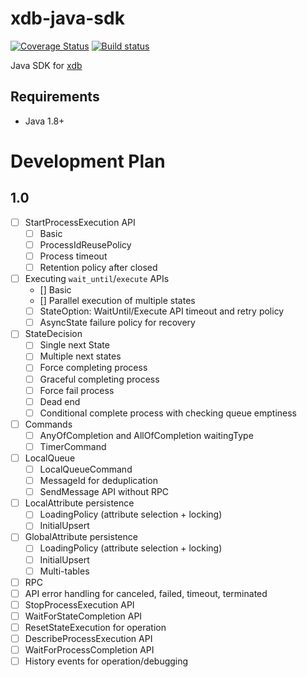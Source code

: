 # xdb-java-sdk

[![Coverage Status](https://codecov.io/github/xdblab/xdb-java-sdk/coverage.svg?branch=main)](https://app.codecov.io/gh/xdblab/xdb-java-sdk/branch/main)
[![Build status](https://github.com/xdblab/xdb-java-sdk/actions/workflows/ci-integ-test.yml/badge.svg?branch=main)](https://github.com/xdblab/xdb-java-sdk/actions/workflows/ci-integ-test.yml)

Java SDK for [xdb](https://github.com/xdblab/xdb)

## Requirements

- Java 1.8+

# Development Plan

## 1.0

- [ ] StartProcessExecution API
  - [ ] Basic
  - [ ] ProcessIdReusePolicy
  - [ ] Process timeout
  - [ ] Retention policy after closed
- [ ] Executing `wait_until`/`execute` APIs
  - [] Basic
  - [] Parallel execution of multiple states
  - [ ] StateOption: WaitUntil/Execute API timeout and retry policy
  - [ ] AsyncState failure policy for recovery
- [ ] StateDecision
  - [ ] Single next State
  - [ ] Multiple next states
  - [ ] Force completing process
  - [ ] Graceful completing process
  - [ ] Force fail process
  - [ ] Dead end
  - [ ] Conditional complete process with checking queue emptiness
- [ ] Commands
  - [ ] AnyOfCompletion and AllOfCompletion waitingType
  - [ ] TimerCommand
- [ ] LocalQueue
  - [ ] LocalQueueCommand
  - [ ] MessageId for deduplication
  - [ ] SendMessage API without RPC
- [ ] LocalAttribute persistence
  - [ ] LoadingPolicy (attribute selection + locking)
  - [ ] InitialUpsert
- [ ] GlobalAttribute persistence
  - [ ] LoadingPolicy (attribute selection + locking)
  - [ ] InitialUpsert
  - [ ] Multi-tables
- [ ] RPC
- [ ] API error handling for canceled, failed, timeout, terminated
- [ ] StopProcessExecution API
- [ ] WaitForStateCompletion API
- [ ] ResetStateExecution for operation
- [ ] DescribeProcessExecution API
- [ ] WaitForProcessCompletion API
- [ ] History events for operation/debugging
